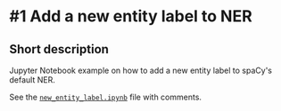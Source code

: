 # #1 Add a new entity label to NER

## Short description

Jupyter Notebook example on how to add a new entity label to spaCy's default NER.

See the <a href="https://github.com/rokbenko/ai-playground/blob/main/spacy-tutorials/1-Add_new_entity_label_to_NER/new_entity_label.ipynb">`new_entity_label.ipynb`</a> file with comments.
